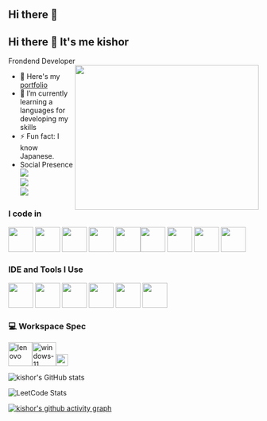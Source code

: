 ## Hi there 👋
## Hi there 👋 It's me kishor

Frondend Developer
<img align="right" width="370" height="290" src="https://i.pinimg.com/originals/47/f0/34/47f0342cec72b800463bf003eac1257e.gif">
- 🔭 Here's my [portfolio](https://kishor-r-netlify.web.app/)                                                 
- 🌱 I’m currently learning a languages for developing my skills
- ⚡ Fun fact: I know Japanese.
- Social Presence
<br /> [<img src="https://img.shields.io/badge/Twitter-1DA1F2?style=for-the-badge&logo=twitter&logoColor=white" />]() <br /> [<img src="https://img.shields.io/badge/LinkedIn-0077B5?style=for-the-badge&logo=linkedin&logoColor=white" />]() <br/> [<img src="https://img.shields.io/badge/instagram-d62976?style=for-the-badge&logo=instagram&logoColor=white" />]()

### I code in
<img height="50" width="50" src="https://img.icons8.com/color/48/000000/html-5.png" /> <img height="50" width="50" src="https://img.icons8.com/color/48/000000/css3.png" /> <img height="50" width="50" src="https://img.icons8.com/color/48/000000/sass.png"/> <img height="50" width="50" src="https://img.icons8.com/color/48/000000/bootstrap.png" />
<img height="50" width="50" src="https://img.icons8.com/color/48/000000/javascript.png"/><img height="50" width="50" src="https://img.icons8.com/color/48/000000/react-native.png"/>  <img height="50" width="50" src="https://img.icons8.com/color/48/000000/mysql-logo.png"/> <img height="50" width="50" src="https://img.icons8.com/color/48/000000/mongodb.png"/> <img height="50" width="50" src="https://img.icons8.com/color/48/000000/nodejs.png"/>

### IDE and Tools I Use
<img height="50" width="50" src="https://img.icons8.com/color/48/000000/visual-studio-code-2019.png"/> <img height="50" width="50" src="https://img.icons8.com/color/50/000000/git.png"/>  <img height="50" width="50" src="https://img.icons8.com/doodle/48/000000/adobe-photoshop.png"/> <img height="50" width="50" src="https://img.icons8.com/color/48/000000/figma--v1.png"/> <img height="50" src="https://img.shields.io/badge/Netlify-00C7B7?style=for-the-badge&logo=netlify&logoColor=white"/> <img height="50" src="https://img.shields.io/badge/Adobe%20XD-FF61F6?style=for-the-badge&logo=Adobe%20XD&logoColor=white"/>


### 💻 Workspace Spec
<img width="48" height="48" src="https://img.icons8.com/color/48/lenovo.png" alt="lenovo"/><img width="48" height="48" src="https://img.icons8.com/color/48/windows-11.png" alt="windows-11"/><img width="24" height="24" src="https://img.icons8.com/external-tal-revivo-color-tal-revivo/24/external-intel-corporation-an-american-multinational-corporation-and-technology-company-logo-color-tal-revivo.png" alt="external-intel-corporation-an-american-multinational-corporation-and-technology-company-logo-color-tal-revivo"/>

![kishor's GitHub stats](https://github-readme-stats.vercel.app/api?username=Kishor007007007-r&theme=dark&show_icons=true&&hide=issues,contribs)

![LeetCode Stats](https://leetcard.jacoblin.cool/Kishor?theme=dark&font=Marcellus&ext=contest)

[![kishor's github activity graph](https://github-readme-activity-graph.vercel.app/graph?username=Kishor007007007&bg_color=000000&color=ffffff&line=51f565&point=ffffff&area=true&hide_border=true)](https://github.com/ashutosh00710/github-readme-activity-graph)

